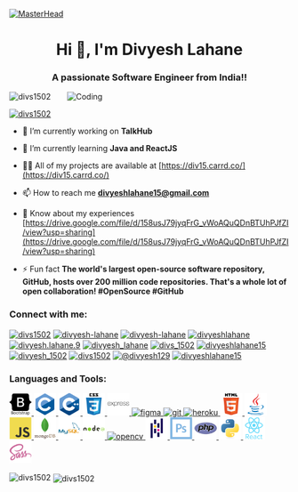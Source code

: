 [![MasterHead](https://cdn.hashnode.com/res/hashnode/image/upload/v1625710073911/PDthH6vg7.gif?auto=format,compress&gif-q=60&format=webm)](https://div15.carrd.co/)


<h1 align="center">Hi 👋, I'm Divyesh Lahane</h1>
<h3 align="center">A passionate Software Engineer from India!!</h3>

<img align="right" alt="Coding" width="400" src="https://camo.githubusercontent.com/7126894c136cfcea2ead9679838b0ca5b8bf50f64c0b76dc0e69e75d9fc57314/68747470733a2f2f7237713677397a362e726f636b657463646e2e6d652f6361726565722f77702d636f6e74656e742f75706c6f6164732f323032302f30332f68656c6c6f2e676966">


<p align="left"> <img src="https://komarev.com/ghpvc/?username=divs1502&label=Profile%20views&color=0e75b6&style=flat" alt="divs1502" /> </p>

<p align="left"> <a href="https://twitter.com/divs1502" target="blank"><img src="https://img.shields.io/twitter/follow/divs1502?logo=twitter&style=for-the-badge" alt="divs1502" /></a> </p>

- 🔭 I’m currently working on **TalkHub**

- 🌱 I’m currently learning **Java and ReactJS**

- 👨‍💻 All of my projects are available at [https://div15.carrd.co/](https://div15.carrd.co/)

- 📫 How to reach me **divyeshlahane15@gmail.com**

- 📄 Know about my experiences [https://drive.google.com/file/d/158usJ79jyqFrG_vWoAQuQDnBTUhPJfZI/view?usp=sharing](https://drive.google.com/file/d/158usJ79jyqFrG_vWoAQuQDnBTUhPJfZI/view?usp=sharing)

- ⚡ Fun fact **The world's largest open-source software repository, GitHub, hosts over 200 million code repositories. That's a whole lot of open collaboration! #OpenSource #GitHub**

<h3 align="left">Connect with me:</h3>
<p align="left">
<a href="https://twitter.com/divs1502" target="blank"><img align="center" src="https://raw.githubusercontent.com/rahuldkjain/github-profile-readme-generator/master/src/images/icons/Social/twitter.svg" alt="divs1502" height="30" width="40" /></a>
<a href="https://linkedin.com/in/divyesh-lahane" target="blank"><img align="center" src="https://raw.githubusercontent.com/rahuldkjain/github-profile-readme-generator/master/src/images/icons/Social/linked-in-alt.svg" alt="divyesh-lahane" height="30" width="40" /></a>
<a href="https://stackoverflow.com/users/divyesh-lahane" target="blank"><img align="center" src="https://raw.githubusercontent.com/rahuldkjain/github-profile-readme-generator/master/src/images/icons/Social/stack-overflow.svg" alt="divyesh-lahane" height="30" width="40" /></a>
<a href="https://kaggle.com/divyeshlahane" target="blank"><img align="center" src="https://raw.githubusercontent.com/rahuldkjain/github-profile-readme-generator/master/src/images/icons/Social/kaggle.svg" alt="divyeshlahane" height="30" width="40" /></a>
<a href="https://fb.com/divyesh.lahane.9" target="blank"><img align="center" src="https://raw.githubusercontent.com/rahuldkjain/github-profile-readme-generator/master/src/images/icons/Social/facebook.svg" alt="divyesh.lahane.9" height="30" width="40" /></a>
<a href="https://instagram.com/divyesh_lahane" target="blank"><img align="center" src="https://raw.githubusercontent.com/rahuldkjain/github-profile-readme-generator/master/src/images/icons/Social/instagram.svg" alt="divyesh_lahane" height="30" width="40" /></a>
<a href="https://www.codechef.com/users/divs_1502" target="blank"><img align="center" src="https://cdn.jsdelivr.net/npm/simple-icons@3.1.0/icons/codechef.svg" alt="divs_1502" height="30" width="40" /></a>
<a href="https://www.hackerrank.com/divyeshlahane15" target="blank"><img align="center" src="https://raw.githubusercontent.com/rahuldkjain/github-profile-readme-generator/master/src/images/icons/Social/hackerrank.svg" alt="divyeshlahane15" height="30" width="40" /></a>
<a href="https://codeforces.com/profile/divyesh_1502" target="blank"><img align="center" src="https://raw.githubusercontent.com/rahuldkjain/github-profile-readme-generator/master/src/images/icons/Social/codeforces.svg" alt="divyesh_1502" height="30" width="40" /></a>
<a href="https://www.leetcode.com/divs1502" target="blank"><img align="center" src="https://raw.githubusercontent.com/rahuldkjain/github-profile-readme-generator/master/src/images/icons/Social/leet-code.svg" alt="divs1502" height="30" width="40" /></a>
<a href="https://www.hackerearth.com/@divyesh129" target="blank"><img align="center" src="https://raw.githubusercontent.com/rahuldkjain/github-profile-readme-generator/master/src/images/icons/Social/hackerearth.svg" alt="@divyesh129" height="30" width="40" /></a>
<a href="https://auth.geeksforgeeks.org/user/divyeshlahane15" target="blank"><img align="center" src="https://raw.githubusercontent.com/rahuldkjain/github-profile-readme-generator/master/src/images/icons/Social/geeks-for-geeks.svg" alt="divyeshlahane15" height="30" width="40" /></a>
</p>

<h3 align="left">Languages and Tools:</h3>
<p align="left"> <a href="https://getbootstrap.com" target="_blank" rel="noreferrer"> <img src="https://raw.githubusercontent.com/devicons/devicon/master/icons/bootstrap/bootstrap-plain-wordmark.svg" alt="bootstrap" width="40" height="40"/> </a> <a href="https://www.cprogramming.com/" target="_blank" rel="noreferrer"> <img src="https://raw.githubusercontent.com/devicons/devicon/master/icons/c/c-original.svg" alt="c" width="40" height="40"/> </a> <a href="https://www.w3schools.com/cpp/" target="_blank" rel="noreferrer"> <img src="https://raw.githubusercontent.com/devicons/devicon/master/icons/cplusplus/cplusplus-original.svg" alt="cplusplus" width="40" height="40"/> </a> <a href="https://www.w3schools.com/css/" target="_blank" rel="noreferrer"> <img src="https://raw.githubusercontent.com/devicons/devicon/master/icons/css3/css3-original-wordmark.svg" alt="css3" width="40" height="40"/> </a> <a href="https://expressjs.com" target="_blank" rel="noreferrer"> <img src="https://raw.githubusercontent.com/devicons/devicon/master/icons/express/express-original-wordmark.svg" alt="express" width="40" height="40"/> </a> <a href="https://www.figma.com/" target="_blank" rel="noreferrer"> <img src="https://www.vectorlogo.zone/logos/figma/figma-icon.svg" alt="figma" width="40" height="40"/> </a> <a href="https://git-scm.com/" target="_blank" rel="noreferrer"> <img src="https://www.vectorlogo.zone/logos/git-scm/git-scm-icon.svg" alt="git" width="40" height="40"/> </a> <a href="https://heroku.com" target="_blank" rel="noreferrer"> <img src="https://www.vectorlogo.zone/logos/heroku/heroku-icon.svg" alt="heroku" width="40" height="40"/> </a> <a href="https://www.w3.org/html/" target="_blank" rel="noreferrer"> <img src="https://raw.githubusercontent.com/devicons/devicon/master/icons/html5/html5-original-wordmark.svg" alt="html5" width="40" height="40"/> </a> <a href="https://www.java.com" target="_blank" rel="noreferrer"> <img src="https://raw.githubusercontent.com/devicons/devicon/master/icons/java/java-original.svg" alt="java" width="40" height="40"/> </a> <a href="https://developer.mozilla.org/en-US/docs/Web/JavaScript" target="_blank" rel="noreferrer"> <img src="https://raw.githubusercontent.com/devicons/devicon/master/icons/javascript/javascript-original.svg" alt="javascript" width="40" height="40"/> </a> <a href="https://www.mongodb.com/" target="_blank" rel="noreferrer"> <img src="https://raw.githubusercontent.com/devicons/devicon/master/icons/mongodb/mongodb-original-wordmark.svg" alt="mongodb" width="40" height="40"/> </a> <a href="https://www.mysql.com/" target="_blank" rel="noreferrer"> <img src="https://raw.githubusercontent.com/devicons/devicon/master/icons/mysql/mysql-original-wordmark.svg" alt="mysql" width="40" height="40"/> </a> <a href="https://nodejs.org" target="_blank" rel="noreferrer"> <img src="https://raw.githubusercontent.com/devicons/devicon/master/icons/nodejs/nodejs-original-wordmark.svg" alt="nodejs" width="40" height="40"/> </a> <a href="https://opencv.org/" target="_blank" rel="noreferrer"> <img src="https://www.vectorlogo.zone/logos/opencv/opencv-icon.svg" alt="opencv" width="40" height="40"/> </a> <a href="https://pandas.pydata.org/" target="_blank" rel="noreferrer"> <img src="https://raw.githubusercontent.com/devicons/devicon/2ae2a900d2f041da66e950e4d48052658d850630/icons/pandas/pandas-original.svg" alt="pandas" width="40" height="40"/> </a> <a href="https://www.photoshop.com/en" target="_blank" rel="noreferrer"> <img src="https://raw.githubusercontent.com/devicons/devicon/master/icons/photoshop/photoshop-line.svg" alt="photoshop" width="40" height="40"/> </a> <a href="https://www.php.net" target="_blank" rel="noreferrer"> <img src="https://raw.githubusercontent.com/devicons/devicon/master/icons/php/php-original.svg" alt="php" width="40" height="40"/> </a> <a href="https://www.python.org" target="_blank" rel="noreferrer"> <img src="https://raw.githubusercontent.com/devicons/devicon/master/icons/python/python-original.svg" alt="python" width="40" height="40"/> </a> <a href="https://reactjs.org/" target="_blank" rel="noreferrer"> <img src="https://raw.githubusercontent.com/devicons/devicon/master/icons/react/react-original-wordmark.svg" alt="react" width="40" height="40"/> </a> <a href="https://sass-lang.com" target="_blank" rel="noreferrer"> <img src="https://raw.githubusercontent.com/devicons/devicon/master/icons/sass/sass-original.svg" alt="sass" width="40" height="40"/> </a> </p>

<p><img align="left" src="https://github-readme-stats.vercel.app/api/top-langs?username=divs1502&show_icons=true&locale=en&layout=compact" alt="divs1502" /></p>

<p>&nbsp;<img align="center" src="https://github-readme-stats.vercel.app/api?username=divs1502&show_icons=true&locale=en" alt="divs1502" /></p>
